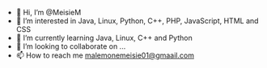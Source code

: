 - 👋 Hi, I’m @MeisieM
- 👀 I’m interested in Java, Linux, Python, C++, PHP, JavaScript, HTML and CSS
- 🌱 I’m currently learning Java, Linux, C++ and Python
- 💞️ I’m looking to collaborate on ...
- 📫 How to reach me malemonemeisie01@gmaail.com

<!---
MeisieM/MeisieM is a ✨ special ✨ repository because its `README.md` (this file) appears on your GitHub profile.
You can click the Preview link to take a look at your changes.
--->
